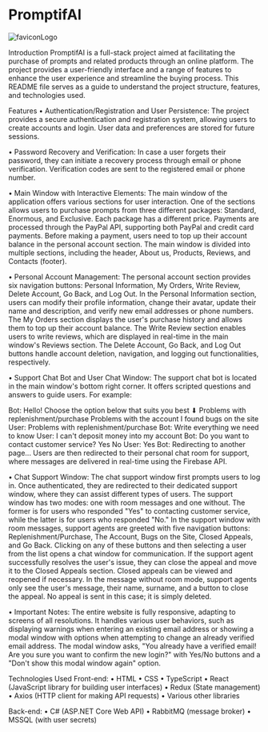 # PromptifAI

![faviconLogo](https://github.com/FL0REN1/PromptifAI/assets/118763451/b859477a-0aaf-4f30-9a7c-01363d2b1c69)

Introduction
PromptifAI is a full-stack project aimed at facilitating the purchase of prompts and related products through an online platform. The project provides a user-friendly interface and a range of features to enhance the user experience and streamline the buying process. This README file serves as a guide to understand the project structure, features, and technologies used.

Features
• Authentication/Registration and User Persistence: The project provides a secure authentication and registration system, allowing users to create accounts and login. User data and preferences are stored for future sessions.

• Password Recovery and Verification: In case a user forgets their password, they can initiate a recovery process through email or phone verification. Verification codes are sent to the registered email or phone number.

• Main Window with Interactive Elements: The main window of the application offers various sections for user interaction. One of the sections allows users to purchase prompts from three different packages: Standard, Enormous, and Exclusive. Each package has a different price. Payments are processed through the PayPal API, supporting both PayPal and credit card payments. Before making a payment, users need to top up their account balance in the personal account section. The main window is divided into multiple sections, including the header, About us, Products, Reviews, and Contacts (footer).

• Personal Account Management: The personal account section provides six navigation buttons: Personal Information, My Orders, Write Review, Delete Account, Go Back, and Log Out. In the Personal Information section, users can modify their profile information, change their avatar, update their name and description, and verify new email addresses or phone numbers. The My Orders section displays the user's purchase history and allows them to top up their account balance. The Write Review section enables users to write reviews, which are displayed in real-time in the main window's Reviews section. The Delete Account, Go Back, and Log Out buttons handle account deletion, navigation, and logging out functionalities, respectively.

• Support Chat Bot and User Chat Window: The support chat bot is located in the main window's bottom right corner. It offers scripted questions and answers to guide users. For example:

Bot: Hello! Choose the option below that suits you best ⬇
Problems with replenishment/purchase
Problems with the account
I found bugs on the site
User: Problems with replenishment/purchase
Bot: Write everything we need to know
User: I can't deposit money into my account
Bot: Do you want to contact customer service?
Yes
No
User: Yes
Bot: Redirecting to another page...
Users are then redirected to their personal chat room for support, where messages are delivered in real-time using the Firebase API.

• Chat Support Window: The chat support window first prompts users to log in. Once authenticated, they are redirected to their dedicated support window, where they can assist different types of users. The support window has two modes: one with room messages and one without. The former is for users who responded "Yes" to contacting customer service, while the latter is for users who responded "No." In the support window with room messages, support agents are greeted with five navigation buttons: Replenishment/Purchase, The Account, Bugs on the Site, Closed Appeals, and Go Back. Clicking on any of these buttons and then selecting a user from the list opens a chat window for communication. If the support agent successfully resolves the user's issue, they can close the appeal and move it to the Closed Appeals section. Closed appeals can be viewed and reopened if necessary. In the message without room mode, support agents only see the user's message, their name, surname, and a button to close the appeal. No appeal is sent in this case; it is simply deleted.

• Important Notes: The entire website is fully responsive, adapting to screens of all resolutions. It handles various user behaviors, such as displaying warnings when entering an existing email address or showing a modal window with options when attempting to change an already verified email address. The modal window asks, "You already have a verified email! Are you sure you want to confirm the new login?" with Yes/No buttons and a "Don't show this modal window again" option.

Technologies Used
Front-end:
• HTML
• CSS
• TypeScript
• React (JavaScript library for building user interfaces)
• Redux (State management)
• Axios (HTTP client for making API requests)
• Various other libraries

Back-end:
• C# (ASP.NET Core Web API)
• RabbitMQ (message broker)
• MSSQL (with user secrets)
